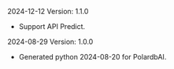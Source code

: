 2024-12-12 Version: 1.1.0
- Support API Predict.


2024-08-29 Version: 1.0.0
- Generated python 2024-08-20 for PolardbAI.

